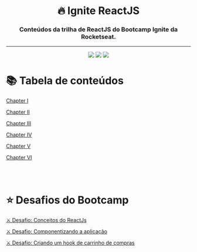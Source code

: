 

<h1 align="center">
  🔥 Ignite ReactJS
</h1>

<h3 align="center">
  Conteúdos da trilha de ReactJS do Bootcamp Ignite da Rocketseat.
</h3>

<div align="center">
  <hr>
  <a href="https://www.linkedin.com/in/micheljohn/" target="_blank"><img src="https://img.shields.io/badge/-LinkedIn-%230077B5?style=for-the-badge&logo=linkedin&logoColor=white" target="_blank"></a> 
  <a href="https://mchjohn.github.io/mchljohn/" target="_blank"><img src="https://img.shields.io/badge/-Portfólio-%231E1E26?style=for-the-badge&logo=dev.to&logoColor=white" target="_blank"></a>
  <a href="https://passport.rocketseat.com.br/react-js/michel-john-1578542942" target="_blank"><img src="https://img.shields.io/badge/-Rocketseat-%2367159C?style=for-the-badge&logo=Apache RocketMQ&logoColor=white" target="_blank"></a>
</div>

📚 Tabela de conteúdos
=================

<a href="https://github.com/mchjohn/ignite-reactjs/tree/main/chapter-i">
  <p>Chapter I</p>
</a>

<a href="#">
  <p>Chapter II</p>
</a>

<a href="#">
  <p>Chapter III</p>
</a>

<a href="#">
  <p>Chapter IV</p>
</a>

<a href="#">
  <p>Chapter V</p>
</a>

<a href="#">
  <p>Chapter VI</p>
</a>

<br><br>

⭐ Desafios do Bootcamp
=================
<a href="https://github.com/mchjohn/challenge-react-concepts">
  <p>⚔️ Desafio: Conceitos do ReactJs</p>
</a>

<a href="https://github.com/mchjohn/challenge-componentizing-application">
  <p>⚔️ Desafio: Componentizando a aplicação</p>
</a>

<a href="https://github.com/mchjohn/challenge-creating-a-shopping-cart-hook">
  <p>⚔️ Desafio: Criando um hook de carrinho de compras</p>
</a>
<br>
